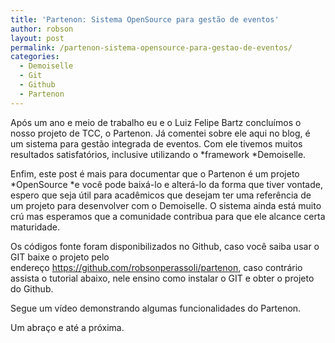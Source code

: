 ```yaml
---
title: 'Partenon: Sistema OpenSource para gestão de eventos'
author: robson
layout: post
permalink: /partenon-sistema-opensource-para-gestao-de-eventos/
categories:
  - Demoiselle
  - Git
  - Github
  - Partenon
---
```

Após um ano e meio de trabalho eu e o Luiz Felipe Bartz concluímos o nosso projeto de TCC, o Partenon. Já comentei sobre ele aqui no blog, é um sistema para gestão integrada de eventos. Com ele tivemos muitos resultados satisfatórios, inclusive utilizando o *framework *Demoiselle.

Enfim, este post é mais para documentar que o Partenon é um projeto *OpenSource *e você pode baixá-lo e alterá-lo da forma que tiver vontade, espero que seja útil para acadêmicos que desejam ter uma referência de um projeto para desenvolver com o Demoiselle. O sistema ainda está muito crú mas esperamos que a comunidade contribua para que ele alcance certa maturidade.

Os códigos fonte foram disponibilizados no Github, caso você saiba usar o GIT baixe o projeto pelo endereço <https://github.com/robsonperassoli/partenon>, caso contrário assista o tutorial abaixo, nele ensino como instalar o GIT e obter o projeto do Github.



Segue um vídeo demonstrando algumas funcionalidades do Partenon.



Um abraço e até a próxima.